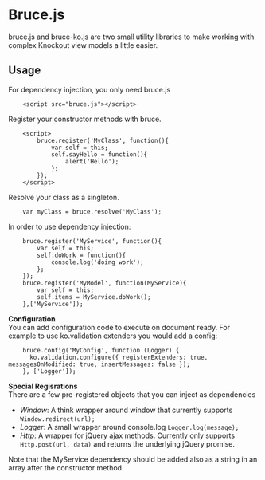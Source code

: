 # Bruce.js #
bruce.js and bruce-ko.js are two small utility libraries to make working with complex Knockout view models a little easier.

## Usage ##
For dependency injection, you only need bruce.js  
```  
    <script src="bruce.js"></script>
```  

Register your constructor methods with bruce.  
```  
    <script>
        bruce.register('MyClass', function(){
            var self = this;
            self.sayHello = function(){
                alert('Hello');
            };
        });
    </script>
```  

Resolve your class as a singleton.  
```
    var myClass = bruce.resolve('MyClass');
```  

In order to use dependency injection:  
```  
    bruce.register('MyService', function(){
        var self = this;
        self.doWork = function(){
            console.log('doing work');
        };
    });
    bruce.register('MyModel', function(MyService){
        var self = this;
        self.items = MyService.doWork();
    },['MyService']);
```  

**Configuration**  
You can add configuration code to execute on document ready. For example to use ko.validation extenders you would add a config:
```  
    bruce.config('MyConfig', function (Logger) {
      ko.validation.configure({ registerExtenders: true, messagesOnModified: true, insertMessages: false });
    }, ['Logger']);
````  

**Special Regisrations**  
There are a few pre-registered objects that you can inject as dependencies  
 -  *Window*: A think wrapper around window that currently supports ```Window.redirect(url);```  
 -  *Logger*: A small wrapper around console.log ```Logger.log(message);```  
 -  *Http*: A wrapper for jQuery ajax methods. Currently only supports ```Http.post(url, data)``` and returns the underlying jQuery promise.  

Note that the MyService dependency should be added also as a string in an array after the constructor method.